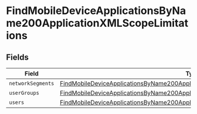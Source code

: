 # FindMobileDeviceApplicationsByName200ApplicationXMLScopeLimitations


## Fields

| Field                                                                                                                                                                                                 | Type                                                                                                                                                                                                  | Required                                                                                                                                                                                              | Description                                                                                                                                                                                           |
| ----------------------------------------------------------------------------------------------------------------------------------------------------------------------------------------------------- | ----------------------------------------------------------------------------------------------------------------------------------------------------------------------------------------------------- | ----------------------------------------------------------------------------------------------------------------------------------------------------------------------------------------------------- | ----------------------------------------------------------------------------------------------------------------------------------------------------------------------------------------------------- |
| `networkSegments`                                                                                                                                                                                     | [FindMobileDeviceApplicationsByName200ApplicationXMLScopeLimitationsNetworkSegments](../../models/operations/findmobiledeviceapplicationsbyname200applicationxmlscopelimitationsnetworksegments.md)[] | :heavy_minus_sign:                                                                                                                                                                                    | N/A                                                                                                                                                                                                   |
| `userGroups`                                                                                                                                                                                          | [FindMobileDeviceApplicationsByName200ApplicationXMLScopeLimitationsUserGroups](../../models/operations/findmobiledeviceapplicationsbyname200applicationxmlscopelimitationsusergroups.md)[]           | :heavy_minus_sign:                                                                                                                                                                                    | N/A                                                                                                                                                                                                   |
| `users`                                                                                                                                                                                               | [FindMobileDeviceApplicationsByName200ApplicationXMLScopeLimitationsUsers](../../models/operations/findmobiledeviceapplicationsbyname200applicationxmlscopelimitationsusers.md)[]                     | :heavy_minus_sign:                                                                                                                                                                                    | N/A                                                                                                                                                                                                   |